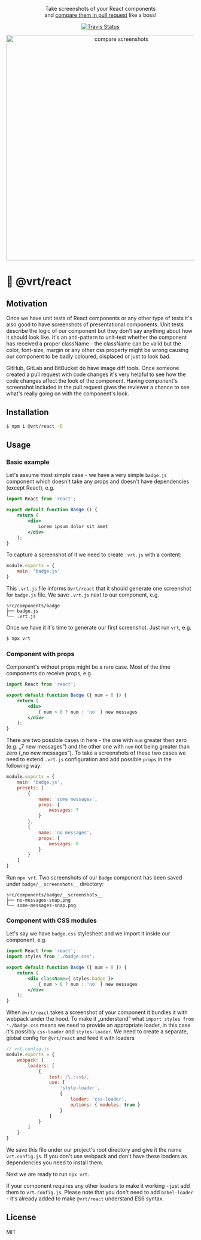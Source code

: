 <p align="center">
    Take screenshots of your React components <br>
    and <a href="https://github.com/msn0/vrt-react/pull/1/files?short_path=489ed59#diff-489ed59d18f1b0d9e42b39101ae65623">compare them in pull request</a> like a boss!
</p>

<p align="center">
    <a href="https://travis-ci.org/msn0/vrt-react"><img alt="Travis Status" src="https://travis-ci.org/msn0/vrt-react.svg?branch=master"></a>
</p>

<p align="center">
    <img align=center width=600 src="https://pli.io/264TdW.gif" alt="compare screenshots" />
</p>

# 📸 @vrt/react 

## Motivation

Once we have unit tests of React components or any other type of tests it's also good to have screenshots of presentational components. Unit tests describe the logic of our component but they don't say anything about how it should look like. It's an anti-pattern to unit-test whether the component has received a proper className - the className can be valid but the color, font-size, margin or any other css property might be wrong causing our component to be badly coloured, displaced or just to look bad.

GitHub, GitLab and BitBucket do have image diff tools. Once someone created a pull request with code changes it's very helpful to see how the code changes affect the look of the component. Having component's screenshot included in the pull request gives the reviewer a chance to see what's really going on with the component's look.

## Installation

```sh
$ npm i @vrt/react -D
```

## Usage

### Basic example

Let's assume most simple case - we have a very simple `badge.js` component which doesn't take any props and doesn't have dependencies (except React), e.g.

```jsx
import React from 'react';

export default function Badge () {
    return (
        <div>
            Lorem ipsum dolor sit amet
        </div>
    );
}
```

To capture a screenshot of it we need to create `.vrt.js` with a content:

```js
module.exports = {
    main: 'badge.js'
}
```

This `.vrt.js` file informs `@vrt/react` that it should generate one screenshot for `badge.js` file. We save `.vrt.js` next to our component, e.g.

```
src/components/badge
├── badge.js
└── .vrt.js
```

Once we have it it's time to generate our first screenshot. Just run `vrt`, e.g.

```sh
$ npx vrt
```

### Component with props

Component's without props might be a rare case. Most of the time components do receive props, e.g.

```jsx
import React from 'react';

export default function Badge ({ num = 0 }) {
    return (
        <div>
            { num > 0 ? num : 'no' } new messages
        </div>
    );
}
```

There are two possible cases in here - the one with `num` greater then zero (e.g. „7 new messages”) and the other one with `num` not being greater than zero („no new messages”). To take a screenshots of these two cases we need to extend `.vrt.js` configuration and add possible `props` in the following way:

```js
module.exports = {
    main: 'badge.js',
    presets: [
        {
            name: 'some messages',
            props: {
                messages: 7
            }
        },
        {
            name: 'no messages',
            props: {
                messages: 0
            }
        }
    ]
}
```

Run `npx vrt`. Two screenshots of our `Badge` component has been saved under `badge/__screenshots__` directory:

```
src/components/badge/__screenshots__
├── no-messages-snap.png
└── some-messages-snap.png
```

### Component with CSS modules

Let's say we have `badge.css` stylesheet and we import it inside our component, e.g.

```jsx
import React from 'react';
import styles from './badge.css';

export default function Badge ({ num = 0 }) {
    return (
        <div className={ styles.badge }>
            { num > 0 ? num : 'no' } new messages
        </div>
    );
}
```

When `@vrt/react` takes a screenshot of your component it bundles it with webpack under the hood. To make it „understand” what `import styles from './badge.css` means we need to provide an appropriate loader, in this case it's possibly `css-loader` and `styles-loader`. We need to create a separate, global config for `@vrt/react` and feed it with loaders

```js
// vrt.config.js
module.exports = {
    webpack: {
        loaders: [
            {
                test: /\.css$/,
                use: [
                    'style-loader',
                    {
                        loader: 'css-loader',
                        options: { modules: true }
                    }
                ]
            }
        ]
    }
}
```

We save this file under our project's root directory and give it the name `vrt.config.js`. If you don't use webpack and don't have these loaders as dependencies you need to install them.

Next we are ready to run `npx vrt`.

If your component requires any other loaders to make it working - just add them to `vrt.config.js`. Please note that you don't need to add `babel-loader` - it's already added to make `@vrt/react` understand ES6 syntax.

## License

MIT

